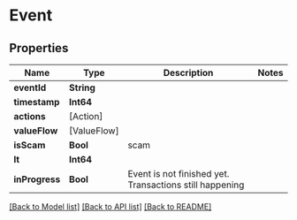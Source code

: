 # Event

## Properties
Name | Type | Description | Notes
------------ | ------------- | ------------- | -------------
**eventId** | **String** |  | 
**timestamp** | **Int64** |  | 
**actions** | [Action] |  | 
**valueFlow** | [ValueFlow] |  | 
**isScam** | **Bool** | scam | 
**lt** | **Int64** |  | 
**inProgress** | **Bool** | Event is not finished yet. Transactions still happening | 

[[Back to Model list]](../README.md#documentation-for-models) [[Back to API list]](../README.md#documentation-for-api-endpoints) [[Back to README]](../README.md)


